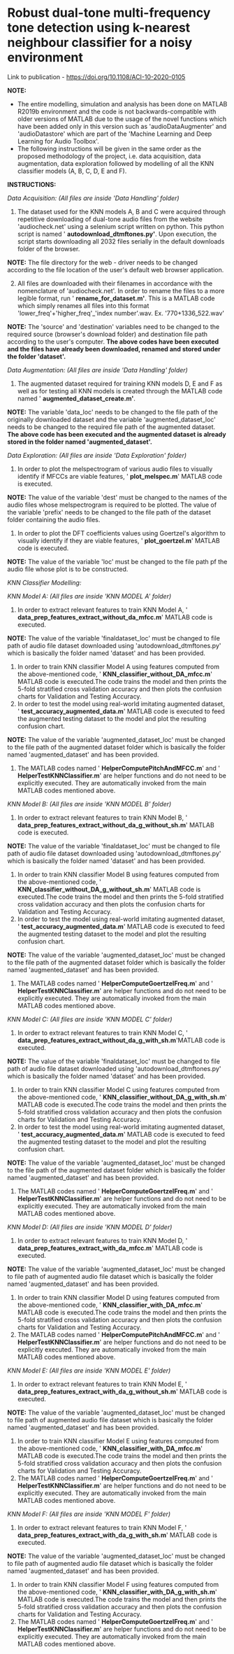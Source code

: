 # Robust dual-tone multi-frequency tone detection using k-nearest neighbour classifier for a noisy environment

Link to publication - https://doi.org/10.1108/ACI-10-2020-0105

**NOTE:**

- The entire modelling, simulation and analysis has been done on MATLAB R2019b environment and the code is not backwards-compatible with older versions of MATLAB due to the usage of the novel functions which have been added only in this version such as &#39;audioDataAugmenter&#39; and &#39;audioDatastore&#39; which are part of the &#39;Machine Learning and Deep Learning for Audio Toolbox&#39;.
- The following instructions will be given in the same order as the proposed methodology of the project, i.e. data acquisition, data augmentation, data exploration followed by modelling of all the KNN classifier models (A, B, C, D, E and F).

**INSTRUCTIONS:**

_Data Acquisition: (All files are inside &#39;Data Handling&#39; folder)_

1. The dataset used for the KNN models A, B and C were acquired through repetitive downloading of dual-tone audio files from the website &#39;audiocheck.net&#39; using a selenium script written on python. This python script is named &#39; **autodownload\_dtmftones.py&#39;**. Upon execution, the script starts downloading all 2032 files serially in the default downloads folder of the browser.

**NOTE:** The file directory for the web - driver needs to be changed according to the file location of the user&#39;s default web browser application.

2. All files are downloaded with their filenames in accordance with the nomenclature of &#39;audiocheck.net&#39;. In order to rename the files to a more legible format, run &#39; **rename\_for\_dataset.m&#39;**. This is a MATLAB code which simply renames all files into this format 'lower_freq'+'higher_freq'_'index number'.wav. Ex. '770+1336_522.wav'

**NOTE:** The &#39;source&#39; and &#39;destination&#39; variables need to be changed to the required source (browser&#39;s download folder) and destination file path according to the user&#39;s computer. **The above codes have been executed and the files have already been downloaded, renamed and stored under the folder &#39;dataset&#39;.**

_Data Augmentation: (All files are inside &#39;Data Handling&#39; folder)_

1. The augmented dataset required for training KNN models D, E and F as well as for testing all KNN models is created through the MATLAB code named &#39; **augmented\_dataset\_create.m&#39;**.

**NOTE:** The variable &#39;data\_loc&#39; needs to be changed to the file path of the originally downloaded dataset and the variable &#39;augmented\_dataset\_loc&#39; needs to be changed to the required file path of the augmented dataset. **The above code has been executed and the augmented dataset is already stored in the folder named &#39;augmented\_dataset&#39;.**

_Data Exploration: (All files are inside &#39;Data Exploration&#39; folder)_

1. In order to plot the melspectrogram of various audio files to visually identify if MFCCs are viable features, &#39; **plot\_melspec.m**&#39; MATLAB code is executed.

**NOTE:** The value of the variable &#39;dest&#39; must be changed to the names of the audio files whose melspectrogram is required to be plotted. The value of the variable &#39;prefix&#39; needs to be changed to the file path of the dataset folder containing the audio files.

1. In order to plot the DFT coefficients values using Goertzel&#39;s algorithm to visually identify if they are viable features, &#39; **plot\_goertzel.m**&#39; MATLAB code is executed.

**NOTE:** The value of the variable &#39;loc&#39; must be changed to the file path pf the audio file whose plot is to be constructed.

_KNN Classifier Modelling:_

_KNN Model A: (All files are inside &#39;KNN MODEL A&#39; folder)_

1. In order to extract relevant features to train KNN Model A, &#39; **data\_prep\_features\_extract\_without\_da\_mfcc.m**&#39; MATLAB code is executed.

**NOTE:** The value of the variable &#39;finaldataset\_loc&#39; must be changed to file path of audio file dataset downloaded using &#39;autodownload\_dtmftones.py&#39; which is basically the folder named &#39;dataset&#39; and has been provided.

1. In order to train KNN classifier Model A using features computed from the above-mentioned code, &#39; **KNN\_classifier\_without\_DA\_mfcc.m**&#39; MATLAB code is executed.The code trains the model and then prints the 5-fold stratified cross validation accuracy and then plots the confusion charts for Validation and Testing Accuracy.
2. In order to test the model using real-world imitating augmented dataset, &#39; **test\_accuracy\_augmented\_data.m**&#39; MATLAB code is executed to feed the augmented testing dataset to the model and plot the resulting confusion chart.

**NOTE:** The value of the variable &#39;augmented\_dataset\_loc&#39; must be changed to the file path of the augmented dataset folder which is basically the folder named &#39;augmented\_dataset&#39; and has been provided.

1. The MATLAB codes named &#39; **HelperComputePitchAndMFCC.m**&#39; and &#39; **HelperTestKNNClassifier.m**&#39; are helper functions and do not need to be explicitly executed. They are automatically invoked from the main MATLAB codes mentioned above.

_KNN Model B: (All files are inside &#39;KNN MODEL B&#39; folder)_

1. In order to extract relevant features to train KNN Model B, &#39; **data\_prep\_features\_extract\_without\_da\_g\_without\_sh.m**&#39; MATLAB code is executed.

**NOTE:** The value of the variable &#39;finaldataset\_loc&#39; must be changed to file path of audio file dataset downloaded using &#39;autodownload\_dtmftones.py&#39; which is basically the folder named &#39;dataset&#39; and has been provided.

1. In order to train KNN classifier Model B using features computed from the above-mentioned code, &#39; **KNN\_classifier\_without\_DA\_g\_without\_sh.m**&#39; MATLAB code is executed.The code trains the model and then prints the 5-fold stratified cross validation accuracy and then plots the confusion charts for Validation and Testing Accuracy.
2. In order to test the model using real-world imitating augmented dataset, &#39; **test\_accuracy\_augmented\_data.m**&#39; MATLAB code is executed to feed the augmented testing dataset to the model and plot the resulting confusion chart.

**NOTE:** The value of the variable &#39;augmented\_dataset\_loc&#39; must be changed to the file path of the augmented dataset folder which is basically the folder named &#39;augmented\_dataset&#39; and has been provided.

1. The MATLAB codes named &#39; **HelperComputeGoertzelFreq.m**&#39; and &#39; **HelperTestKNNClassifier.m**&#39; are helper functions and do not need to be explicitly executed. They are automatically invoked from the main MATLAB codes mentioned above.

_KNN Model C: (All files are inside &#39;KNN MODEL C&#39; folder)_

1. In order to extract relevant features to train KNN Model C, &#39; **data\_prep\_features\_extract\_without\_da\_g\_with\_sh.m**&#39;MATLAB code is executed.

**NOTE:** The value of the variable &#39;finaldataset\_loc&#39; must be changed to file path of audio file dataset downloaded using &#39;autodownload\_dtmftones.py&#39; which is basically the folder named &#39;dataset&#39; and has been provided.

1. In order to train KNN classifier Model C using features computed from the above-mentioned code, &#39; **KNN\_classifier\_without\_DA\_g\_with\_sh.m**&#39; MATLAB code is executed.The code trains the model and then prints the 5-fold stratified cross validation accuracy and then plots the confusion charts for Validation and Testing Accuracy.
2. In order to test the model using real-world imitating augmented dataset, &#39; **test\_accuracy\_augmented\_data.m**&#39; MATLAB code is executed to feed the augmented testing dataset to the model and plot the resulting confusion chart.

**NOTE:** The value of the variable &#39;augmented\_dataset\_loc&#39; must be changed to the file path of the augmented dataset folder which is basically the folder named &#39;augmented\_dataset&#39; and has been provided.

1. The MATLAB codes named &#39; **HelperComputeGoertzelFreq.m**&#39; and &#39; **HelperTestKNNClassifier.m**&#39; are helper functions and do not need to be explicitly executed. They are automatically invoked from the main MATLAB codes mentioned above.

_KNN Model D: (All files are inside &#39;KNN MODEL D&#39; folder)_

1. In order to extract relevant features to train KNN Model D, &#39; **data\_prep\_features\_extract\_with\_da\_mfcc.m**&#39; MATLAB code is executed.

**NOTE:** The value of the variable &#39;augmented\_dataset\_loc&#39; must be changed to file path of augmented audio file dataset which is basically the folder named &#39;augmented\_dataset&#39; and has been provided.

1. In order to train KNN classifier Model D using features computed from the above-mentioned code, &#39; **KNN\_classifier\_with\_DA\_mfcc.m**&#39; MATLAB code is executed.The code trains the model and then prints the 5-fold stratified cross validation accuracy and then plots the confusion charts for Validation and Testing Accuracy.
2. The MATLAB codes named &#39; **HelperComputePitchAndMFCC.m**&#39; and &#39; **HelperTestKNNClassifier.m**&#39; are helper functions and do not need to be explicitly executed. They are automatically invoked from the main MATLAB codes mentioned above.

_KNN Model E: (All files are inside &#39;KNN MODEL E&#39; folder)_

1. In order to extract relevant features to train KNN Model E, &#39; **data\_prep\_features\_extract\_with\_da\_g\_without\_sh.m**&#39; MATLAB code is executed.

**NOTE:** The value of the variable &#39;augmented\_dataset\_loc&#39; must be changed to file path of augmented audio file dataset which is basically the folder named &#39;augmented\_dataset&#39; and has been provided.

1. In order to train KNN classifier Model E using features computed from the above-mentioned code, &#39; **KNN\_classifier\_with\_DA\_mfcc.m**&#39; MATLAB code is executed.The code trains the model and then prints the 5-fold stratified cross validation accuracy and then plots the confusion charts for Validation and Testing Accuracy.
2. The MATLAB codes named &#39; **HelperComputeGoertzelFreq.m**&#39; and &#39; **HelperTestKNNClassifier.m**&#39; are helper functions and do not need to be explicitly executed. They are automatically invoked from the main MATLAB codes mentioned above.

_KNN Model F: (All files are inside &#39;KNN MODEL F&#39; folder)_

1. In order to extract relevant features to train KNN Model F, &#39; **data\_prep\_features\_extract\_with\_da\_g\_with\_sh.m**&#39; MATLAB code is executed.

**NOTE:** The value of the variable &#39;augmented\_dataset\_loc&#39; must be changed to file path of augmented audio file dataset which is basically the folder named &#39;augmented\_dataset&#39; and has been provided.

1. In order to train KNN classifier Model F using features computed from the above-mentioned code, &#39; **KNN\_classifier\_with\_DA\_g\_with\_sh.m**&#39; MATLAB code is executed.The code trains the model and then prints the 5-fold stratified cross validation accuracy and then plots the confusion charts for Validation and Testing Accuracy.
2. The MATLAB codes named &#39; **HelperComputeGoertzelFreq.m**&#39; and &#39; **HelperTestKNNClassifier.m**&#39; are helper functions and do not need to be explicitly executed. They are automatically invoked from the main MATLAB codes mentioned above.
